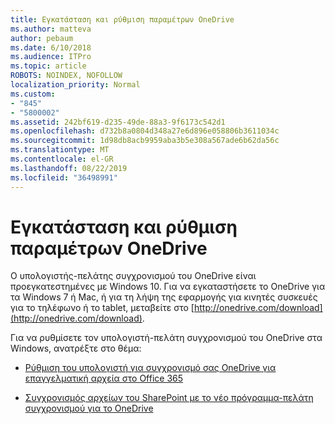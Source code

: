 ```yaml
---
title: Εγκατάσταση και ρύθμιση παραμέτρων OneDrive
ms.author: matteva
author: pebaum
ms.date: 6/10/2018
ms.audience: ITPro
ms.topic: article
ROBOTS: NOINDEX, NOFOLLOW
localization_priority: Normal
ms.custom:
- "845"
- "5800002"
ms.assetid: 242bf619-d235-49de-88a3-9f6173c542d1
ms.openlocfilehash: d732b8a0804d348a27e6d896e058806b3611034c
ms.sourcegitcommit: 1d98db8acb9959aba3b5e308a567ade6b62da56c
ms.translationtype: MT
ms.contentlocale: el-GR
ms.lasthandoff: 08/22/2019
ms.locfileid: "36498991"
---
```

# <a name="install-and-configure-onedrive"></a>Εγκατάσταση και ρύθμιση παραμέτρων OneDrive

Ο υπολογιστής-πελάτης συγχρονισμού του OneDrive είναι προεγκατεστημένες με Windows 10. Για να εγκαταστήσετε το OneDrive για τα Windows 7 ή Mac, ή για τη λήψη της εφαρμογής για κινητές συσκευές για το τηλέφωνο ή το tablet, μεταβείτε στο [http://onedrive.com/download](http://onedrive.com/download).
  
Για να ρυθμίσετε τον υπολογιστή-πελάτη συγχρονισμού του OneDrive στα Windows, ανατρέξτε στο θέμα:
  
- [Ρύθμιση του υπολογιστή για συγχρονισμό σας OneDrive για επαγγελματική αρχεία στο Office 365](https://go.microsoft.com/fwlink/?linkid=533375)

- [Συγχρονισμός αρχείων του SharePoint με το νέο πρόγραμμα-πελάτη συγχρονισμού για το OneDrive](https://go.microsoft.com/fwlink/?linkid=871666)
